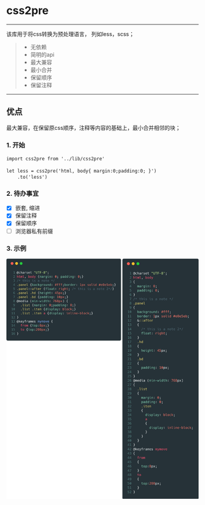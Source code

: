 # css2pre

------

该库用于将css转换为预处理语言， 列如less，scss；

> * 无依赖
> * 简明的api
> * 最大兼容
> * 最小合并
> * 保留顺序
> * 保留注释

------

## 优点
最大兼容，在保留原css顺序，注释等内容的基础上，最小合并相邻的块；

### 1. 开始
```
import css2pre from '../lib/css2pre'

let less = css2pre('html, body{ margin:0;padding:0; }')
    .to('less')
```

### 2. 待办事宜
- [x] 嵌套, 缩进
- [x] 保留注释
- [x] 保留顺序
- [ ] 浏览器私有前缀

### 3. 示例
<img src="./example/css2sass.png"/>
